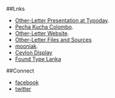

##Lnks

* [Other-Letter Presentation at Typoday](https://www.youtube.com/watch?v=jZfBkYYYaGA&list=UU_2qwvT89JOtX4Gov1RthlA).
* [Pecha Kucha Colombo](http://www.pechakucha.org/cities/colombo/presentations/friends-strangers-and-other-stories). 
* [Other-Letter Website](http://la-ulu.com/afewotherkinds/).
* [Other-Letter Files and Sources](https://github.com/pathumego/other-letter)
* [mooniak](http://mooniak.com/).
* [Ceylon Display](http://ceylondisplay.com/)
* [Found Type Lanka](http://foundtypelanka.tumblr.com/)

##Connect

* [facebook](https://www.facebook.com/pbegodawatta)
* [twitter](https://twitter.com/pathumego)

